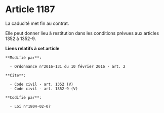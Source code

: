 # Article 1187

La caducité met fin au contrat. 

Elle peut donner lieu à restitution dans les conditions prévues aux articles 1352 à 1352-9.

**Liens relatifs à cet article**

	**Modifié par**:

	  - Ordonnance n°2016-131 du 10 février 2016 - art. 2

	**Cite**:

	  - Code civil - art. 1352 (V)
	  - Code civil - art. 1352-9 (V)

	**Codifié par**:

	  - Loi n°1804-02-07
